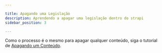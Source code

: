 ```yaml
---

title: Apagando uma Legislação
description: Aprendendo a apagar uma legislação dentro do strapi
sidebar_position: 3

---
```



Como o processo é o mesmo para apagar qualquer conteúdo, siga o tutorial de [Apagando um Conteúdo](/docs/usuario/strapi/iniciando-gerenciamento#apagando-um-conteúdo).